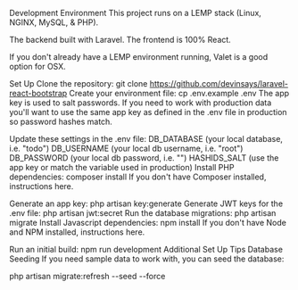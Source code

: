 Development Environment
This project runs on a LEMP stack (Linux, NGINX, MySQL, & PHP).

The backend built with Laravel. The frontend is 100% React.

If you don't already have a LEMP environment running, Valet is a good option for OSX.

Set Up
Clone the repository:
git clone https://github.com/devinsays/laravel-react-bootstrap
Create your environment file:
cp .env.example .env
The app key is used to salt passwords. If you need to work with production data you'll want to use the same app key as defined in the .env file in production so password hashes match.

Update these settings in the .env file:
DB_DATABASE (your local database, i.e. "todo")
DB_USERNAME (your local db username, i.e. "root")
DB_PASSWORD (your local db password, i.e. "")
HASHIDS_SALT (use the app key or match the variable used in production)
Install PHP dependencies:
composer install
If you don't have Composer installed, instructions here.

Generate an app key:
php artisan key:generate
Generate JWT keys for the .env file:
php artisan jwt:secret
Run the database migrations:
php artisan migrate
Install Javascript dependencies:
npm install
If you don't have Node and NPM installed, instructions here.

Run an initial build:
npm run development
Additional Set Up Tips
Database Seeding
If you need sample data to work with, you can seed the database:

php artisan migrate:refresh --seed --force

 
